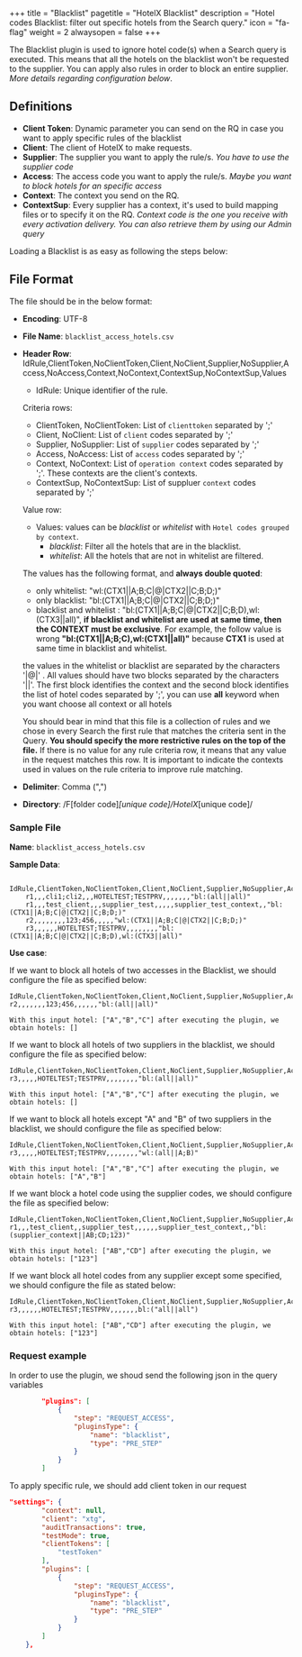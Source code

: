 +++
title = "Blacklist"
pagetitle = "HotelX Blacklist"
description = "Hotel codes Blacklist: filter out specific hotels from the Search query."
icon = "fa-flag"
weight = 2
alwaysopen = false
+++

The Blacklist plugin is used to ignore hotel code(s) when a Search query is executed. This means that all the hotels on the blacklist won't be requested to the supplier. You can apply also rules in order to block an entire supplier. _More details regarding configuration below_.

## Definitions
* **Client Token**: Dynamic parameter you can send on the RQ in case you want to apply specific rules of the blacklist
* **Client**: The client of HotelX to make requests. 
* **Supplier**: The supplier you want to apply the rule/s. _You have to use the supplier code_
* **Access**: The access code you want to apply the rule/s. _Maybe you want to block hotels for an specific access_
* **Context**: The context you send on the RQ.
* **ContextSup**: Every supplier has a context, it's used to build mapping files or to specify it on the RQ. _Context code is the one you receive with every activation delivery. You can also retrieve them by using our Admin query_ 

Loading a Blacklist is as easy as following the steps below:

## File Format

The file should be in the below format:

* **Encoding**: UTF-8
* **File Name**: `blacklist_access_hotels.csv`
* **Header Row**: IdRule,ClientToken,NoClientToken,Client,NoClient,Supplier,NoSupplier,Access,NoAccess,Context,NoContext,ContextSup,NoContextSup,Values

    * IdRule: Unique identifier of the rule. 

    Criteria rows: 
    * ClientToken, NoClientToken: List of `clienttoken` separated by ';'
    * Client, NoClient: List of `client` codes separated by ';'
    * Supplier, NoSupplier: List of `supplier` codes separated by ';'
    * Access, NoAccess: List of `access` codes separated by ';'
    * Context, NoContext: List of `operation context` codes separated by ';'. These contexts are the client's contexts.  
    * ContextSup, NoContextSup:	List of suppluer `context` codes separated by ';'

    Value row:
    * Values: values can be *blacklist* or *whitelist* with  `Hotel codes grouped by context`. 
        * *blacklist*: Filter all the hotels that are in the blacklist.
        * *whitelist*: All the hotels that are not in whitelist are filtered.
    
    The values has the following format, and **always double quoted**:    
    * only whitelist: "wl:(CTX1||A;B;C|@|CTX2||C;B;D;)"
    * only blacklist: "bl:(CTX1||A;B;C|@|CTX2||C;B;D;)"
    * blacklist and whitelist : "bl:(CTX1||A;B;C|@|CTX2||C;B;D),wl:(CTX3||all)", **if blacklist and whitelist are used at same time, then the CONTEXT must be exclusive**. For example, the follow value is wrong **"bl:(CTX1||A;B;C),wl:(CTX1||all)"** because **CTX1** is used at same time in blacklist and whitelist.

    the values in the whitelist or blacklist are separated by the characters  '|@|' . All values should have two blocks separated by the characters '||'. The first block identifies the context and the second block identifies the list of hotel codes separated by ';', you can use **all** keyword when you want choose all context or all hotels  

    
    You should bear in mind that this file is a collection of rules and we chose in every Search the first rule that matches the criteria sent in the Query. **You should specify the more restrictive rules on the top of the file.**
    If there is no value for any rule criteria row, it means that any value in the request matches this row. 
    It is important to indicate the contexts used in values on the rule criteria to improve rule matching.


* **Delimiter**:  Comma (",")

* **Directory**:  /F[folder code]_[unique code]/HotelX_[unique code]/

### Sample File

**Name**: `blacklist_access_hotels.csv`

**Sample Data**:

```csv
    IdRule,ClientToken,NoClientToken,Client,NoClient,Supplier,NoSupplier,Access,NoAccess,Context,NoContext,ContextSup,NoContextSup,Values
    r1,,,cli1;cli2,,,HOTELTEST;TESTPRV,,,,,,,"bl:(all||all)"
    r1,,,test_client,,,supplier_test,,,,,supplier_test_context,,"bl:(CTX1||A;B;C|@|CTX2||C;B;D;)"
    r2,,,,,,,,123;456,,,,,"wl:(CTX1||A;B;C|@|CTX2||C;B;D;)"
    r3,,,,,,HOTELTEST;TESTPRV,,,,,,,,"bl:(CTX1||A;B;C|@|CTX2||C;B;D),wl:(CTX3||all)"    
```


**Use case**: 

If we want to block all hotels of two accesses in the Blacklist, we should configure the file as specified below: 

    IdRule,ClientToken,NoClientToken,Client,NoClient,Supplier,NoSupplier,Access,NoAccess,Context,NoContext,ContextSup,NoContextSup,Values
    r2,,,,,,,123;456,,,,,,"bl:(all||all)"

    With this input hotel: ["A","B","C"] after executing the plugin, we obtain hotels: [] 

If we want to block all hotels of two suppliers in the blacklist, we should configure the file as specified below: 

    IdRule,ClientToken,NoClientToken,Client,NoClient,Supplier,NoSupplier,Access,NoAccess,Context,NoContext,ContextSup,NoContextSup,Values
    r3,,,,,HOTELTEST;TESTPRV,,,,,,,,"bl:(all||all)"

    With this input hotel: ["A","B","C"] after executing the plugin, we obtain hotels: [] 

If we want to block all hotels except "A" and "B" of two suppliers in the blacklist, we should configure the file as specified below: 

    IdRule,ClientToken,NoClientToken,Client,NoClient,Supplier,NoSupplier,Access,NoAccess,Context,NoContext,ContextSup,NoContextSup,Values
    r3,,,,,HOTELTEST;TESTPRV,,,,,,,,"wl:(all||A;B)"

    With this input hotel: ["A","B","C"] after executing the plugin, we obtain hotels: ["A","B"] 

If we want block a hotel code using the supplier codes, we should configure the file as specified below: 

    IdRule,ClientToken,NoClientToken,Client,NoClient,Supplier,NoSupplier,Access,NoAccess,Context,NoContext,ContextSup,NoContextSup,Values
    r1,,,test_client,,supplier_test,,,,,,supplier_test_context,,"bl:(supplier_context||AB;CD;123)"

    With this input hotel: ["AB","CD"] after executing the plugin, we obtain hotels: ["123"] 

If we want block all hotel codes from any supplier except some specified, we should configure the file as stated below: 

    IdRule,ClientToken,NoClientToken,Client,NoClient,Supplier,NoSupplier,Access,NoAccess,Context,NoContext,ContextSup,NoContextSup,Values
    r3,,,,,,HOTELTEST;TESTPRV,,,,,,,bl:("all||all")

    With this input hotel: ["AB","CD"] after executing the plugin, we obtain hotels: ["123"] 

       

### Request example


In order to use the plugin, we shoud send the following json in the query variables 

```json
		"plugins": [
			{
				"step": "REQUEST_ACCESS",
				"pluginsType": {
					"name": "blacklist",
					"type": "PRE_STEP"
				}
			}
		]
```
To apply specific rule, we should add client token in our request
```json
"settings": {
		"context": null,
		"client": "xtg",
		"auditTransactions": true,
		"testMode": true,
		"clientTokens": [
			"testToken"
		],
		"plugins": [
            {
				"step": "REQUEST_ACCESS",
				"pluginsType": {
					"name": "blacklist",
					"type": "PRE_STEP"
				}
			}
        ]
	},
```


